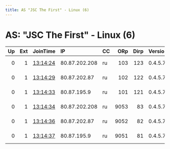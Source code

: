 ```yaml
---
title: AS "JSC The First" - Linux (6)
---
```


# AS: "JSC The First" - Linux (6)

|   Up |   Ext | JoinTime                                                                                            | IP            | CC   |   ORp |   Dirp | Version   | Contact          | Nickname         |   eFamMembers |
|-----:|------:|:----------------------------------------------------------------------------------------------------|:--------------|:-----|------:|-------:|:----------|:-----------------|:-----------------|--------------:|
|    0 |     1 | [13:14:24](https://metrics.torproject.org/rs.html#details/67A862A9A92214CDF1B9292C3EC6F8427A8C3B71) | 80.87.202.208 | ru   |   103 |    123 | 0.4.5.7   | tor at ro dot ru | xqoIkecFdrb3Qpri |             1 |
|    0 |     1 | [13:14:29](https://metrics.torproject.org/rs.html#details/E10668F32E94E6C966A9B533553E8FAFF50CC1AC) | 80.87.202.87  | ru   |   102 |    122 | 0.4.5.7   | tor at ro dot ru | 8CBOYFiMYoWuTpri |             1 |
|    0 |     1 | [13:14:33](https://metrics.torproject.org/rs.html#details/A48BFD581E8D151489B574A1B8FF3422F26AC87E) | 80.87.195.9   | ru   |   101 |    121 | 0.4.5.7   | tor at ro dot ru | OVHNy2i2TYQbrpri |             1 |
|    0 |     1 | [13:14:34](https://metrics.torproject.org/rs.html#details/FF4F797B092A3A9B251F795F0CC7C841B8D65C54) | 80.87.202.208 | ru   |  9053 |     83 | 0.4.5.7   | tor at ro dot ru | IPeIe6M5hV6RCpub |             1 |
|    0 |     1 | [13:14:36](https://metrics.torproject.org/rs.html#details/627A0385FBB463FA2429571B64EA6F460E9ACA7C) | 80.87.202.87  | ru   |  9052 |     82 | 0.4.5.7   | tor at ro dot ru | ASJCrwbSjRivSpub |             1 |
|    0 |     1 | [13:14:37](https://metrics.torproject.org/rs.html#details/0E124397AF5D01008CD098790592E9A0E38C55D8) | 80.87.195.9   | ru   |  9051 |     81 | 0.4.5.7   | tor at ro dot ru | mEzeItSFlIrM1pub |             1 |

